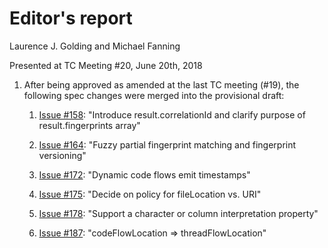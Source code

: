 # Editor's report

Laurence J. Golding and Michael Fanning

Presented at TC Meeting #20, June 20th, 2018

1. After being approved as amended at the last TC meeting (#19), the following spec changes were merged into the provisional draft:

    1. [Issue #158](https://github.com/oasis-tcs/sarif-spec/issues/158): "Introduce result.correlationId and clarify purpose of result.fingerprints array"

    1. [Issue #164](https://github.com/oasis-tcs/sarif-spec/issues/164): "Fuzzy partial fingerprint matching and fingerprint versioning"

    1. [Issue #172](https://github.com/oasis-tcs/sarif-spec/issues/172): "Dynamic code flows emit timestamps"

    1. [Issue #175](https://github.com/oasis-tcs/sarif-spec/issues/175): "Decide on policy for fileLocation vs. URI"

    1. [Issue #178](https://github.com/oasis-tcs/sarif-spec/issues/178): "Support a character or column interpretation property"

    1. [Issue #187](https://github.com/oasis-tcs/sarif-spec/issues/187): "codeFlowLocation => threadFlowLocation"